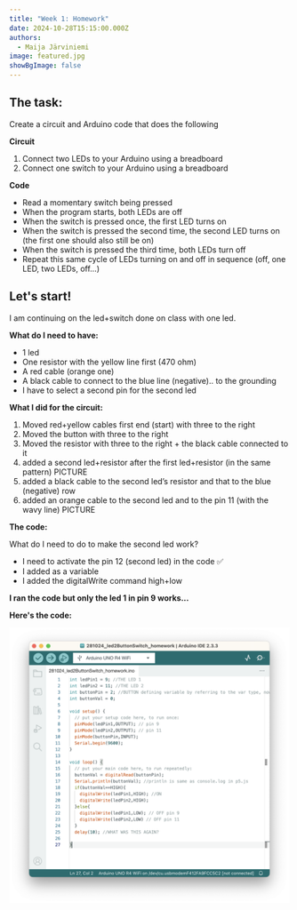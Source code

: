 ```yaml
---
title: "Week 1: Homework"
date: 2024-10-28T15:15:00.000Z
authors:
  - Maija Järviniemi
image: featured.jpg
showBgImage: false
---
```

## **The task:**

Create a circuit and Arduino code that does the following

**Circuit**

1. Connect two LEDs to your Arduino using a breadboard
2. Connect one switch to your Arduino using a breadboard

**Code** 

* Read a momentary switch being pressed
* When the program starts, both LEDs are off
* When the switch is pressed once, the first LED turns on
* When the switch is pressed the second time, the second LED turns on (the first one should also still be on)
* When the switch is pressed the third time, both LEDs turn off
* Repeat this same cycle of LEDs turning on and off in sequence (off, one LED, two LEDs, off…)

## Let's start!

I am continuing on the led+switch done on class with one led.

**What do I need to have:**

* 1 led
* One resistor with the yellow line first (470 ohm) 
* A red cable (orange one)
* A black cable to connect to the blue line (negative).. to the grounding
* I have to select a second pin for the second led

**What I did for the circuit:**

1. Moved red+yellow cables first end (start) with three to the right
2. Moved the button with three to the right
3. Moved the resistor with three to the right + the black cable connected to it
4. added a second led+resistor after the first led+resistor (in the same pattern) PICTURE 
5. added a black cable to the second led’s resistor and that to the blue (negative) row
6. added an orange cable to the second led and to the pin 11 (with the wavy line) PICTURE

**The code:**

What do I need to do to make the second led work?

* I need to activate the pin 12 (second led) in the code ✅
* I added as a variable
* I added the digitalWrite command high+low

**I ran the code but only the led 1 in pin 9 works...**

**Here's the code:**

![](homework1_firsttryout_doesntwork.png)
